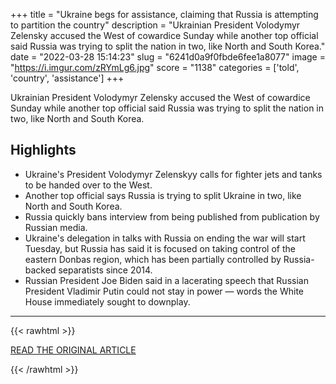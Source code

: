 +++
title = "Ukraine begs for assistance, claiming that Russia is attempting to partition the country"
description = "Ukrainian President Volodymyr Zelensky accused the West of cowardice Sunday while another top official said Russia was trying to split the nation in two, like North and South Korea."
date = "2022-03-28 15:14:23"
slug = "6241d0a9f0fbde6fee1a8077"
image = "https://i.imgur.com/zRYmLg6.jpg"
score = "1138"
categories = ['told', 'country', 'assistance']
+++

Ukrainian President Volodymyr Zelensky accused the West of cowardice Sunday while another top official said Russia was trying to split the nation in two, like North and South Korea.

## Highlights

- Ukraine's President Volodymyr Zelenskyy calls for fighter jets and tanks to be handed over to the West.
- Another top official says Russia is trying to split Ukraine in two, like North and South Korea.
- Russia quickly bans interview from being published from publication by Russian media.
- Ukraine's delegation in talks with Russia on ending the war will start Tuesday, but Russia has said it is focused on taking control of the eastern Donbas region, which has been partially controlled by Russia-backed separatists since 2014.
- Russian President Joe Biden said in a lacerating speech that Russian President Vladimir Putin could not stay in power — words the White House immediately sought to downplay.

---

{{< rawhtml >}}
  <p class="article-category">
    <a target="_blank" href="https://mosttraded.com/2022/03/28/ukraine-begs-for-assistance-claiming-that-russia-is-attempting-to-partition-the-country/">READ THE ORIGINAL ARTICLE</a>
  </p>
{{< /rawhtml >}}
